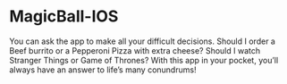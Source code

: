 # MagicBall-IOS
You can ask the app to make all your difficult decisions. Should I order a Beef burrito or a Pepperoni Pizza with extra cheese? Should I watch Stranger Things or Game of Thrones? With this app in your pocket, you’ll always have an answer to life’s many conundrums!
